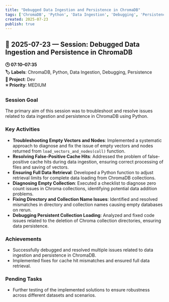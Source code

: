 ```yaml
---
title: "Debugged Data Ingestion and Persistence in ChromaDB"
tags: ['ChromaDB', 'Python', 'Data Ingestion', 'Debugging', 'Persistence']
created: 2025-07-23
publish: true
---
```


## 📅 2025-07-23 — Session: Debugged Data Ingestion and Persistence in ChromaDB

**🕒 07:10–07:35**  
**🏷️ Labels**: ChromaDB, Python, Data Ingestion, Debugging, Persistence  
**📂 Project**: Dev  
**⭐ Priority**: MEDIUM  


### Session Goal
The primary aim of this session was to troubleshoot and resolve issues related to data ingestion and persistence in ChromaDB using Python.

### Key Activities
- **Troubleshooting Empty Vectors and Nodes**: Implemented a systematic approach to diagnose and fix the issue of empty vectors and nodes returned from `load_vectors_and_nodes(coll)` function.
- **Resolving False-Positive Cache Hits**: Addressed the problem of false-positive cache hits during data ingestion, ensuring correct processing of files and saving of vectors.
- **Ensuring Full Data Retrieval**: Developed a Python function to adjust retrieval limits for complete data loading from ChromaDB collections.
- **Diagnosing Empty Collection**: Executed a checklist to diagnose zero count issues in Chroma collections, identifying potential data addition problems.
- **Fixing Directory and Collection Name Issues**: Identified and resolved mismatches in directory and collection names causing empty databases on rerun.
- **Debugging Persistent Collection Loading**: Analyzed and fixed code issues related to the deletion of Chroma collection directories, ensuring data persistence.

### Achievements
- Successfully debugged and resolved multiple issues related to data ingestion and persistence in ChromaDB.
- Implemented fixes for cache hit mismatches and ensured full data retrieval.

### Pending Tasks
- Further testing of the implemented solutions to ensure robustness across different datasets and scenarios.
